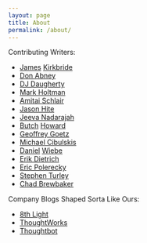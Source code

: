 ```yaml
---
layout: page
title: About
permalink: /about/
---
```


Contributing Writers:

- [James](https://medium.com/@jameskbride) [Kirkbride](http://jameskbride.blogspot.com/)
- [Don Abney](http://donabney.blogspot.com/)
- [DJ Daugherty](http://ddaugher.github.io/)
- [Mark Holtman](http://medium.com/@mholtman)
- [Amitai Schlair](http://www.schmonz.com/)
- [Jason Hite](https://medium.com/@jasonhite/)
- [Jeeva Nadarajah](http://crazydiamondstories.blogspot.com/)
- [Butch](https://plus.google.com/u/0/+ButchHoward/posts) [Howard](http://butchhoward.blogspot.com/)
- [Geoffrey Goetz](http://search.gigaom.com/author/ggeoffre/)
- [Michael Cibulskis](http://www.noackexpected.com/)
- [Daniel](https://agilefantasies.wordpress.com/) [Wiebe](https://javaguys.wordpress.com/)
- [Erik Dietrich](http://www.daedtech.com/blog)
- [Eric Polerecky](http://eric.polerecky.com/)
- [Stephen Turley](http://cudacrunch.blogspot.com/)
- [Chad Brewbaker](http://chadbrewbaker.github.io)

Company Blogs Shaped Sorta Like Ours:

- [8th Light](http://blog.8thlight.com)
- [ThoughtWorks](http://www.thoughtworks.com/blogs)
- [Thoughtbot](https://robots.thoughtbot.com)
